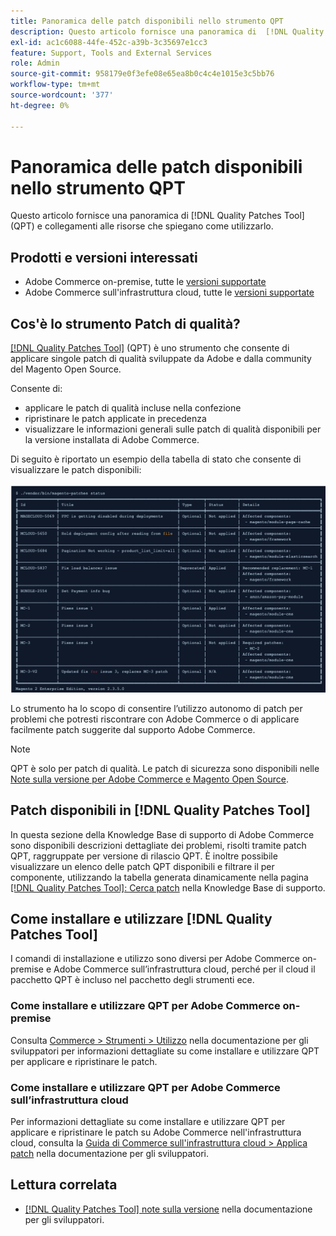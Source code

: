 ```yaml
---
title: Panoramica delle patch disponibili nello strumento QPT
description: Questo articolo fornisce una panoramica di  [!DNL Quality Patches Tool] (QPT) e collegamenti alle risorse che spiegano come utilizzarlo.
exl-id: ac1c6088-44fe-452c-a39b-3c35697e1cc3
feature: Support, Tools and External Services
role: Admin
source-git-commit: 958179e0f3efe08e65ea8b0c4c4e1015e3c5bb76
workflow-type: tm+mt
source-wordcount: '377'
ht-degree: 0%

---
```


# Panoramica delle patch disponibili nello strumento QPT

Questo articolo fornisce una panoramica di [!DNL Quality Patches Tool] (QPT) e collegamenti alle risorse che spiegano come utilizzarlo.

## Prodotti e versioni interessati

* Adobe Commerce on-premise, tutte le [versioni supportate](https://www.adobe.com/content/dam/cc/en/legal/terms/enterprise/pdfs/Adobe-Commerce-Software-Lifecycle-Policy.pdf)
* Adobe Commerce sull&#39;infrastruttura cloud, tutte le [versioni supportate](https://www.adobe.com/content/dam/cc/en/legal/terms/enterprise/pdfs/Adobe-Commerce-Software-Lifecycle-Policy.pdf)

## Cos&#39;è lo strumento Patch di qualità?

[[!DNL Quality Patches Tool]](https://github.com/magento/quality-patches) (QPT) è uno strumento che consente di applicare singole patch di qualità sviluppate da Adobe e dalla community del Magento Open Source.

Consente di:

* applicare le patch di qualità incluse nella confezione
* ripristinare le patch applicate in precedenza
* visualizzare le informazioni generali sulle patch di qualità disponibili per la versione installata di Adobe Commerce.

Di seguito è riportato un esempio della tabella di stato che consente di visualizzare le patch disponibili:

![elenco_patch_Magento](assets/status_table.png)

Lo strumento ha lo scopo di consentire l’utilizzo autonomo di patch per problemi che potresti riscontrare con Adobe Commerce o di applicare facilmente patch suggerite dal supporto Adobe Commerce.

>[!NOTE]
>
>QPT è solo per patch di qualità. Le patch di sicurezza sono disponibili nelle [Note sulla versione per Adobe Commerce e Magento Open Source](https://experienceleague.adobe.com/docs/commerce-operations/release/notes/overview.html?lang=it).

## Patch disponibili in [!DNL Quality Patches Tool]

In questa sezione della Knowledge Base di supporto di Adobe Commerce sono disponibili descrizioni dettagliate dei problemi, risolti tramite patch QPT, raggruppate per versione di rilascio QPT.
È inoltre possibile visualizzare un elenco delle patch QPT disponibili e filtrare il per componente, utilizzando la tabella generata dinamicamente nella pagina [[!DNL Quality Patches Tool]: Cerca patch](https://experienceleague.adobe.com/tools/commerce-quality-patches/index.html?lang=it) nella Knowledge Base di supporto.

## Come installare e utilizzare [!DNL Quality Patches Tool]

I comandi di installazione e utilizzo sono diversi per Adobe Commerce on-premise e Adobe Commerce sull’infrastruttura cloud, perché per il cloud il pacchetto QPT è incluso nel pacchetto degli strumenti ece.

### Come installare e utilizzare QPT per Adobe Commerce on-premise

Consulta [Commerce > Strumenti > Utilizzo](https://experienceleague.adobe.com/docs/commerce-operations/tools/quality-patches-tool/usage.html?lang=it) nella documentazione per gli sviluppatori per informazioni dettagliate su come installare e utilizzare QPT per applicare e ripristinare le patch.

### Come installare e utilizzare QPT per Adobe Commerce sull’infrastruttura cloud

Per informazioni dettagliate su come installare e utilizzare QPT per applicare e ripristinare le patch su Adobe Commerce nell&#39;infrastruttura cloud, consulta la [Guida di Commerce sull&#39;infrastruttura cloud > Applica patch](https://experienceleague.adobe.com/docs/commerce-cloud-service/user-guide/develop/upgrade/apply-patches.html?lang=it) nella documentazione per gli sviluppatori.

## Lettura correlata

* [[!DNL Quality Patches Tool] note sulla versione](https://experienceleague.adobe.com/docs/commerce-operations/tools/quality-patches-tool/release-notes.html?lang=it) nella documentazione per gli sviluppatori.
